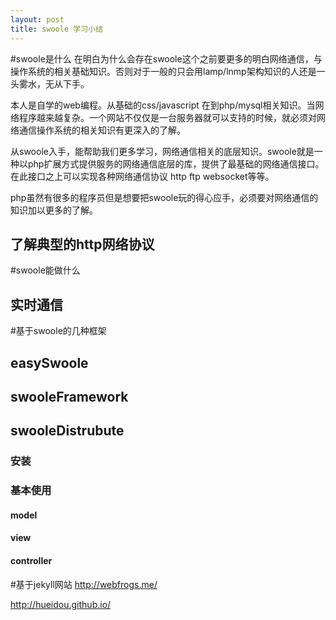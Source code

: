 ```yaml
---
layout: post
title: swoole 学习小结
---
```


#swoole是什么
在明白为什么会存在swoole这个之前要更多的明白网络通信，与操作系统的相关基础知识。否则对于一般的只会用lamp/lnmp架构知识的人还是一头雾水，无从下手。

本人是自学的web编程。从基础的css/javascript 在到php/mysql相关知识。当网络程序越来越复杂。一个网站不仅仅是一台服务器就可以支持的时候，就必须对网络通信操作系统的相关知识有更深入的了解。

从swoole入手，能帮助我们更多学习，网络通信相关的底层知识。swoole就是一种以php扩展方式提供服务的网络通信底层的库，提供了最基础的网络通信接口。在此接口之上可以实现各种网络通信协议 http ftp websocket等等。

php虽然有很多的程序员但是想要把swoole玩的得心应手，必须要对网络通信的知识加以更多的了解。

## 了解典型的http网络协议

#swoole能做什么
## 实时通信

#基于swoole的几种框架
## easySwoole
## swooleFramework
## swooleDistrubute

### 安装

### 基本使用
#### model
#### view
#### controller


#基于jekyll网站
http://webfrogs.me/

http://hueidou.github.io/


